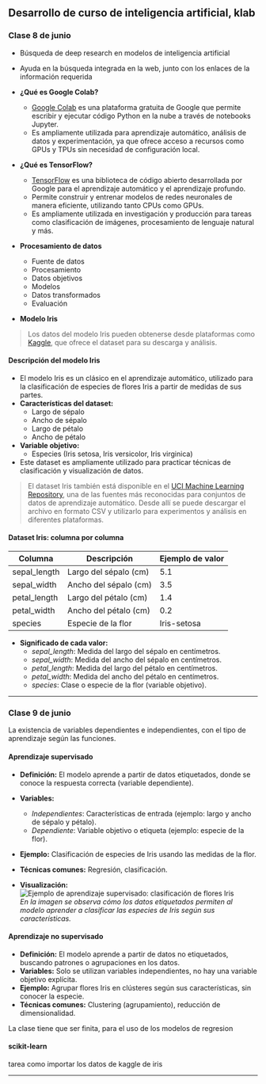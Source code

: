 ## Desarrollo de curso de inteligencia artificial, klab

### Clase 8 de junio
- Búsqueda de deep research en modelos de inteligencia artificial
- Ayuda en la búsqueda integrada en la web, junto con los enlaces de la información requerida

- **¿Qué es Google Colab?**
    - [Google Colab](https://colab.research.google.com/) es una plataforma gratuita de Google que permite escribir y ejecutar código Python en la nube a través de notebooks Jupyter.
    - Es ampliamente utilizada para aprendizaje automático, análisis de datos y experimentación, ya que ofrece acceso a recursos como GPUs y TPUs sin necesidad de configuración local.

- **¿Qué es TensorFlow?**
    - [TensorFlow](https://www.tensorflow.org/) es una biblioteca de código abierto desarrollada por Google para el aprendizaje automático y el aprendizaje profundo.
    - Permite construir y entrenar modelos de redes neuronales de manera eficiente, utilizando tanto CPUs como GPUs.
    - Es ampliamente utilizada en investigación y producción para tareas como clasificación de imágenes, procesamiento de lenguaje natural y más.

- **Procesamiento de datos**
    - Fuente de datos
    - Procesamiento
    - Datos objetivos
    - Modelos
    - Datos transformados
    - Evaluación

- **Modelo Iris**  
> Los datos del modelo Iris pueden obtenerse desde plataformas como [Kaggle](https://www.kaggle.com/), que ofrece el dataset para su descarga y análisis.

#### Descripción del modelo Iris

- El modelo Iris es un clásico en el aprendizaje automático, utilizado para la clasificación de especies de flores Iris a partir de medidas de sus partes.
- **Características del dataset:**
    - Largo de sépalo 
    - Ancho de sépalo
    - Largo de pétalo
    - Ancho de pétalo
- **Variable objetivo:**
    - Especies (Iris setosa, Iris versicolor, Iris virginica)
- Este dataset es ampliamente utilizado para practicar técnicas de clasificación y visualización de datos.

> El dataset Iris también está disponible en el [UCI Machine Learning Repository](https://archive.ics.uci.edu/ml/datasets/iris), una de las fuentes más reconocidas para conjuntos de datos de aprendizaje automático. Desde allí se puede descargar el archivo en formato CSV y utilizarlo para experimentos y análisis en diferentes plataformas.

#### Dataset Iris: columna por columna

| Columna           | Descripción                        | Ejemplo de valor |
|-------------------|------------------------------------|------------------|
| sepal_length      | Largo del sépalo (cm)              | 5.1              |
| sepal_width       | Ancho del sépalo (cm)              | 3.5              |
| petal_length      | Largo del pétalo (cm)              | 1.4              |
| petal_width       | Ancho del pétalo (cm)              | 0.2              |
| species           | Especie de la flor                 | Iris-setosa      |

- **Significado de cada valor:**
    - *sepal_length*: Medida del largo del sépalo en centímetros.
    - *sepal_width*: Medida del ancho del sépalo en centímetros.
    - *petal_length*: Medida del largo del pétalo en centímetros.
    - *petal_width*: Medida del ancho del pétalo en centímetros.
    - *species*: Clase o especie de la flor (variable objetivo).

---

### Clase 9 de junio

La existencia de variables dependientes e independientes, con el tipo de aprendizaje según las funciones.

#### Aprendizaje supervisado

- **Definición:** El modelo aprende a partir de datos etiquetados, donde se conoce la respuesta correcta (variable dependiente).
- **Variables:**
    - *Independientes*: Características de entrada (ejemplo: largo y ancho de sépalo y pétalo).
    - *Dependiente*: Variable objetivo o etiqueta (ejemplo: especie de la flor).
- **Ejemplo:** Clasificación de especies de Iris usando las medidas de la flor.
- **Técnicas comunes:** Regresión, clasificación.

- **Visualización:**  
    ![Ejemplo de aprendizaje supervisado: clasificación de flores Iris](https://upload.wikimedia.org/wikipedia/commons/5/56/Iris_dataset_scatterplot.svg)  
    *En la imagen se observa cómo los datos etiquetados permiten al modelo aprender a clasificar las especies de Iris según sus características.*

#### Aprendizaje no supervisado

- **Definición:** El modelo aprende a partir de datos no etiquetados, buscando patrones o agrupaciones en los datos.
- **Variables:** Solo se utilizan variables independientes, no hay una variable objetivo explícita.
- **Ejemplo:** Agrupar flores Iris en clústeres según sus características, sin conocer la especie.
- **Técnicas comunes:** Clustering (agrupamiento), reducción de dimensionalidad.

La clase tiene que ser finita, para el uso de los modelos de regresion

#### scikit-learn

tarea como importar los datos de kaggle de iris

---